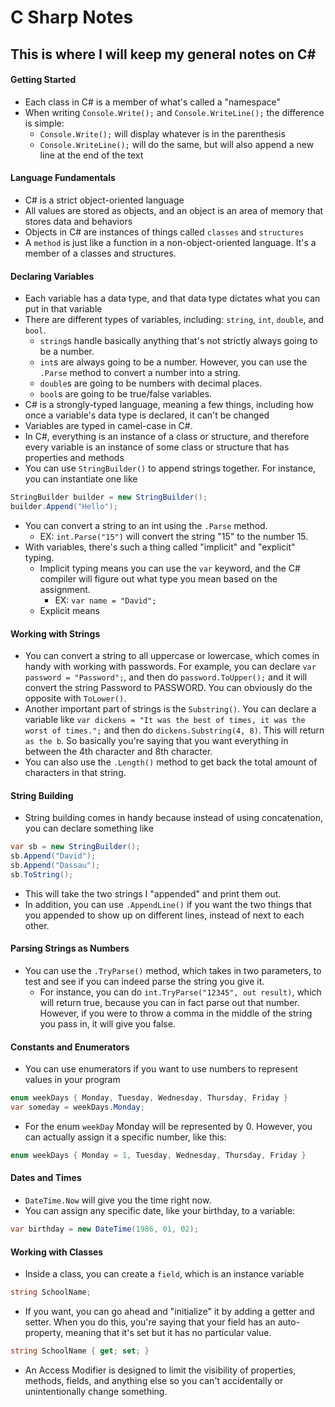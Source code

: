 # C Sharp Notes

## This is where I will keep my general notes on C#

#### Getting Started
- Each class in C# is a member of what's called a "namespace"
- When writing `Console.Write();` and `Console.WriteLine();` the difference is simple:
  - `Console.Write();` will display whatever is in the parenthesis
  - `Console.WriteLine();` will do the same, but will also append a new line at the end of the text

#### Language Fundamentals
- C# is a strict object-oriented language
- All values are stored as objects, and an object is an area of memory that stores data and behaviors
- Objects in C# are instances of things called `classes` and `structures`
- A `method` is just like a function in a non-object-oriented language. It's a member of a classes and structures.

#### Declaring Variables
- Each variable has a data type, and that data type dictates what you can put in that variable
- There are different types of variables, including: `string`, `int`, `double`, and `bool`.
  - `string`s handle basically anything that's not strictly always going to be a number. 
  - `int`s are always going to be a number. However, you can use the `.Parse` method to convert a number into a string.
  - `double`s are going to be numbers with decimal places.
  - `bool`s are going to be true/false variables.
- C# is a strongly-typed language, meaning a few things, including how once a variable's data type is declared, it can't be changed
- Variables are typed in camel-case in C#.
- In C#, everything is an instance of a class or structure, and therefore every variable is an instance of some class or structure that has properties and methods
- You can use `StringBuilder()` to append strings together. For instance, you can instantiate one like
```C#
StringBuilder builder = new StringBuilder();
builder.Append("Hello");
```
- You can convert a string to an int using the `.Parse` method.
  - EX: `int.Parse("15")` will convert the string "15" to the number 15.
- With variables, there's such a thing called "implicit" and "explicit" typing. 
  - Implicit typing means you can use the `var` keyword, and the C# compiler will figure out what type you mean based on the assignment.
    - EX: `var name = "David";`
  - Explicit means

#### Working with Strings
- You can convert a string to all uppercase or lowercase, which comes in handy with working with passwords. For example, you can declare `var password = "Password";`, and then do `password.ToUpper();` and it will convert the string Password to PASSWORD. You can obviously do the opposite with `ToLower()`.
- Another important part of strings is the `Substring()`. You can declare a variable like `var dickens = "It was the best of times, it was the worst of times.";` and then do `dickens.Substring(4, 8)`. This will return `as the b`. So basically you're saying that you want everything in between the 4th character and 8th character.
- You can also use the `.Length()` method to get back the total amount of characters in that string.

#### String Building
- String building comes in handy because instead of using concatenation, you can declare something like 
```C#
var sb = new StringBuilder();
sb.Append("David");
sb.Append("Dassau");
sb.ToString();
```
- This will take the two strings I "appended" and print them out.
- In addition, you can use `.AppendLine()` if you want the two things that you appended to show up on different lines, instead of next to each other.

#### Parsing Strings as Numbers
- You can use the `.TryParse()` method, which takes in two parameters, to test and see if you can indeed parse the string you give it.
  - For instance, you can do `int.TryParse("12345", out result)`, which will return true, because you can in fact parse out that number. However, if you were to throw a comma in the middle of the string you pass in, it will give you false.
  
#### Constants and Enumerators
- You can use enumerators if you want to use numbers to represent values in your program
```C#
enum weekDays { Monday, Tuesday, Wednesday, Thursday, Friday }
var someday = weekDays.Monday;
```
- For the enum `weekDay` Monday will be represented by 0. However, you can actually assign it a specific number, like this:
```C#
enum weekDays { Monday = 1, Tuesday, Wednesday, Thursday, Friday }
```

#### Dates and Times
- `DateTime.Now` will give you the time right now.
- You can assign any specific date, like your birthday, to a variable:
```C#
var birthday = new DateTime(1986, 01, 02);
```

#### Working with Classes
- Inside a class, you can create a `field`, which is an instance variable
```C#
string SchoolName;
```
- If you want, you can go ahead and "initialize" it by adding a getter and setter. When you do this, you're saying that your field has an auto-property, meaning that it's set but it has no particular value.
```C#
string SchoolName { get; set; }
```
- An Access Modifier is designed to limit the visibility of properties, methods, fields, and anything else so you can't accidentally or unintentionally change something.
